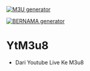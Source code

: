 [![M3U generator](https://github.com/MIFNtechnology/YtM3u8/actions/workflows/m3u_Generator.yml/badge.svg)](https://github.com/MIFNtechnology/YtM3u8/actions/workflows/m3u_Generator.yml)

[![BERNAMA generator](https://github.com/MIFNtechnology/YtM3u8/actions/workflows/bernama_Generator.yml/badge.svg)](https://github.com/MIFNtechnology/YtM3u8/actions/workflows/bernama_Generator.yml)

# YtM3u8

* Dari Youtube Live Ke M3u8
